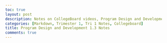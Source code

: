 ```yaml
---
toc: true
layout: post
description: Notes on CollegeBoard videos, Program Design and Development 1.3.
categories: [Markdown, Trimester 1, Tri 1 Notes, Collegeboard]
title: Program Design and Development 1.3 Notes
comments: true
---
```


